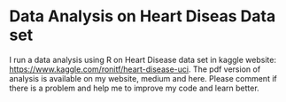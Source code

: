 # Data Analysis on Heart Diseas Data set

I run a data analysis using R on Heart Disease data set in kaggle website: https://www.kaggle.com/ronitf/heart-disease-uci.
The pdf version of analysis is available on my website, medium and here.
Please comment if there is a problem and help me to improve my code and learn better.
